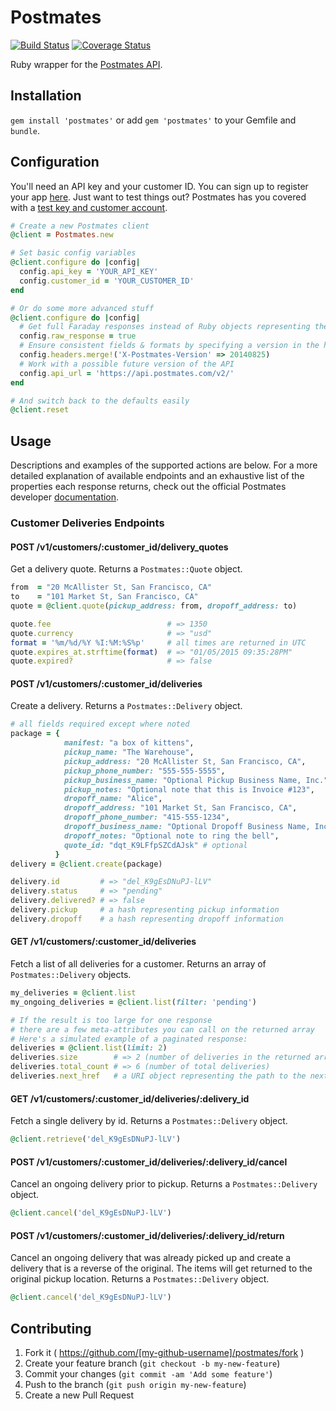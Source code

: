 # Postmates
[![Build Status](https://travis-ci.org/O-I/postmates.svg?branch=master)](https://travis-ci.org/O-I/postmates)
[![Coverage Status](https://img.shields.io/coveralls/O-I/postmates.svg)](https://coveralls.io/r/O-I/postmates?branch=master)

Ruby wrapper for the [Postmates API](https://postmates.com/developer/docs).

## Installation

`gem install 'postmates'` or add `gem 'postmates'` to your Gemfile and `bundle`.

## Configuration

You'll need an API key and your customer ID. You can sign up to register your app [here](https://postmates.com/developer/register). Just want to test things out? Postmates has you covered with a [test key and customer account](https://postmates.com/developer/testing).

```ruby
# Create a new Postmates client
@client = Postmates.new

# Set basic config variables
@client.configure do |config|
  config.api_key = 'YOUR_API_KEY'
  config.customer_id = 'YOUR_CUSTOMER_ID'
end

# Or do some more advanced stuff
@client.configure do |config|
  # Get full Faraday responses instead of Ruby objects representing the body
  config.raw_response = true
  # Ensure consistent fields & formats by specifying a version in the header
  config.headers.merge!('X-Postmates-Version' => 20140825)
  # Work with a possible future version of the API
  config.api_url = 'https://api.postmates.com/v2/'
end

# And switch back to the defaults easily
@client.reset
```

## Usage

Descriptions and examples of the supported actions are below. For a more detailed explanation of available endpoints and an exhaustive list of the properties each response returns, check out the official Postmates developer [documentation](https://postmates.com/developer/docs).

### Customer Deliveries Endpoints

#### POST /v1/customers/:customer_id/delivery_quotes

Get a delivery quote. Returns a `Postmates::Quote` object.

```ruby
from  = "20 McAllister St, San Francisco, CA"
to    = "101 Market St, San Francisco, CA"
quote = @client.quote(pickup_address: from, dropoff_address: to)

quote.fee                          # => 1350
quote.currency                     # => "usd"
format = '%m/%d/%Y %I:%M:%S%p'     # all times are returned in UTC
quote.expires_at.strftime(format)  # => "01/05/2015 09:35:28PM"
quote.expired?                     # => false
```

#### POST /v1/customers/:customer_id/deliveries

Create a delivery. Returns a `Postmates::Delivery` object.

```ruby
# all fields required except where noted
package = { 
            manifest: "a box of kittens",
            pickup_name: "The Warehouse",
            pickup_address: "20 McAllister St, San Francisco, CA",
            pickup_phone_number: "555-555-5555",
            pickup_business_name: "Optional Pickup Business Name, Inc.",
            pickup_notes: "Optional note that this is Invoice #123",
            dropoff_name: "Alice",
            dropoff_address: "101 Market St, San Francisco, CA",
            dropoff_phone_number: "415-555-1234",
            dropoff_business_name: "Optional Dropoff Business Name, Inc.",
            dropoff_notes: "Optional note to ring the bell",
            quote_id: "dqt_K9LFfpSZCdAJsk" # optional
          }
delivery = @client.create(package)

delivery.id         # => "del_K9gEsDNuPJ-lLV"
delivery.status     # => "pending"
delivery.delivered? # => false
delivery.pickup     # a hash representing pickup information
delivery.dropoff    # a hash representing dropoff information
```

#### GET /v1/customers/:customer_id/deliveries

Fetch a list of all deliveries for a customer. Returns an array of `Postmates::Delivery` objects.

```ruby
my_deliveries = @client.list
my_ongoing_deliveries = @client.list(filter: 'pending')

# If the result is too large for one response
# there are a few meta-attributes you can call on the returned array
# Here's a simulated example of a paginated response:
deliveries = @client.list(limit: 2)
deliveries.size        # => 2 (number of deliveries in the returned array)
deliveries.total_count # => 6 (number of total deliveries)
deliveries.next_href   # a URI object representing the path to the next page
```

#### GET /v1/customers/:customer_id/deliveries/:delivery_id

Fetch a single delivery by id. Returns a `Postmates::Delivery` object.

```ruby
@client.retrieve('del_K9gEsDNuPJ-lLV')
```

#### POST /v1/customers/:customer_id/deliveries/:delivery_id/cancel

Cancel an ongoing delivery prior to pickup. Returns a `Postmates::Delivery` object.

```ruby
@client.cancel('del_K9gEsDNuPJ-lLV')
```

#### POST /v1/customers/:customer_id/deliveries/:delivery_id/return

Cancel an ongoing delivery that was already picked up and create a delivery that is a reverse of the original. The items will get returned to the original pickup location. Returns a `Postmates::Delivery` object.

```ruby
@client.cancel('del_K9gEsDNuPJ-lLV')
```

## Contributing

1. Fork it ( https://github.com/[my-github-username]/postmates/fork )
2. Create your feature branch (`git checkout -b my-new-feature`)
3. Commit your changes (`git commit -am 'Add some feature'`)
4. Push to the branch (`git push origin my-new-feature`)
5. Create a new Pull Request